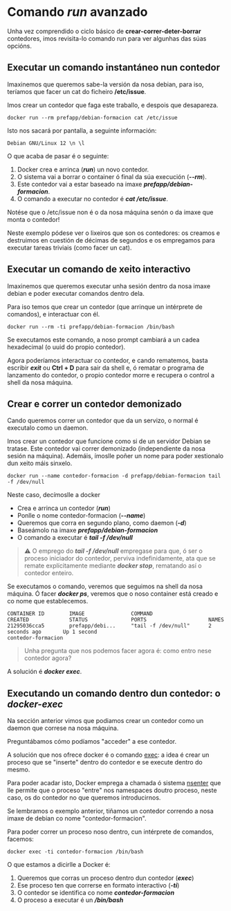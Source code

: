 # Comando _**run**_ avanzado

Unha vez comprendido o ciclo básico de **crear-correr-deter-borrar** contedores, imos revisita-lo comando run para ver algunhas das súas opcións.

## Executar un comando instantáneo nun contedor

Imaxinemos que queremos sabe-la versión da nosa debian, para iso, teríamos que facer un cat do ficheiro **/etc/issue**.

Imos crear un contedor que faga este traballo, e despois que desapareza. 

```shell
docker run --rm prefapp/debian-formacion cat /etc/issue
```

Isto nos sacará por pantalla, a seguinte información:

```shell
Debian GNU/Linux 12 \n \l
```

O que acaba de pasar é o seguinte:

1. Docker crea e arrinca (_**run**_) un novo contedor.
2. O sistema vai a borrar o container ó final da súa execución (_**--rm**_).
3. Este contedor vai a estar baseado na imaxe _**prefapp/debian-formacion**_.
4. O comando a executar no contedor é _**cat /etc/issue**_.

Notése que o /etc/issue non é o da nosa máquina senón o da imaxe que monta o contedor! 

Neste exemplo pódese ver o lixeiros que son os contedores: os creamos e destruimos en cuestión de décimas de segundos e os empregamos para executar tareas triviais (como facer un cat).

## Executar un comando de xeito interactivo

Imaxinemos que queremos executar unha sesión dentro da nosa imaxe debian e poder executar comandos dentro dela. 

Para iso temos que crear un contedor (que arrinque un intérprete de comandos), e interactuar con él. 

```shell
docker run --rm -ti prefapp/debian-formacion /bin/bash
```

Se executamos este comando, a noso prompt cambiará a un cadea hexadecimal (o uuid do propio contedor). 

Agora poderíamos interactuar co contedor, e cando rematemos, basta escribir _**exit**_ ou **Ctrl + D** para sair da shell e, ó rematar o programa de lanzamento do contedor, o propio contedor morre e recupera o control a shell da nosa máquina. 

## Crear e correr un contedor demonizado

Cando queremos correr un contedor que da un servizo, o normal é executalo como un daemon. 

Imos crear un contedor que funcione como si de un servidor Debian se tratase. Este contedor vai correr demonizado (independiente da nosa sesión na máquina). Ademáis, ímoslle poñer un nome para poder xestionalo dun xeito máis sinxelo. 

```shell
docker run --name contedor-formacion -d prefapp/debian-formacion tail -f /dev/null
```

Neste caso, decímoslle a docker

- Crea e arrinca un contedor (_**run**_)
- Ponlle o nome contedor-formacion (_**--name**_)
- Queremos que corra en segundo plano, como daemon (_**-d**_)
- Baseámolo na imaxe _**prefapp/debian-formacion**_
- O comando a executar é _**tail -f /dev/null**_



> ⚠️ O emprego do _**tail -f /dev/null**_ empregase para que, ó ser o proceso iniciador do contedor, perviva indefinidamente, ata que se remate explícitamente mediante _**docker stop**_, rematando así o contedor enteiro.

Se executamos o comando, veremos que seguimos na shell da nosa máquina. Ó facer _**docker ps**_, veremos que o noso container está creado e co nome que establecemos.

```shell
CONTAINER ID        IMAGE               COMMAND                  CREATED             STATUS              PORTS                    NAMES
21295036cca5        prefapp/debi...     "tail -f /dev/null"      2 seconds ago       Up 1 second                                  contedor-formacion
```

> Unha pregunta que nos podemos facer agora é: como entro nese contedor agora?

A solución é _**docker exec**_.

## Executando un comando dentro dun contedor: o _**docker-exec**_

Na sección anterior vimos que podiamos crear un contedor como un daemon que correse na nosa máquina. 

Preguntábamos cómo podíamos "acceder" a ese contedor. 

A solución que nos ofrece docker é o comando [exec](https://docs.docker.com/engine/reference/commandline/exec/): a idea é crear un proceso que se "inserte" dentro do contedor e se execute dentro do mesmo. 

Para poder acadar isto, Docker emprega a chamada ó sistema [nsenter](https://man7.org/linux/man-pages/man1/nsenter.1.html) que lle permite que o proceso "entre" nos namespaces doutro proceso, neste caso, os do contedor no que queremos introducirnos. 

Se lembramos o exemplo anterior, tiñamos un contedor correndo a nosa imaxe de debian co nome "contedor-formacion". 

Para poder correr un proceso noso dentro, cun intérprete de comandos, facemos:

```shell
docker exec -ti contedor-formacion /bin/bash
```

O que estamos a dicirlle a Docker é:

1. Queremos que corras un proceso dentro dun contedor (_**exec**_)
2. Ese proceso ten que correrse en formato interactivo (_**-ti**_)
3. O contedor se identifica co nome _**contedor-formacion**_
4. O proceso a executar é un _**/bin/bash**_
